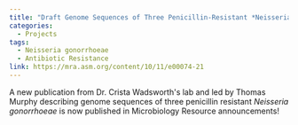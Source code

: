 ```yaml
---
title: "Draft Genome Sequences of Three Penicillin-Resistant *Neisseria gonorrhoeae* Strains Isolated in Cincinnati, Ohio, in 1994"
categories:
  - Projects
tags:
  - Neisseria gonorrhoeae
  - Antibiotic Resistance
link: https://mra.asm.org/content/10/11/e00074-21
---
```


A new publication from Dr. Crista Wadsworth's lab and led by Thomas Murphy describing genome sequences of three penicillin resistant *Neisseria gonorrhoeae* is now published in Microbiology Resource announcements!

